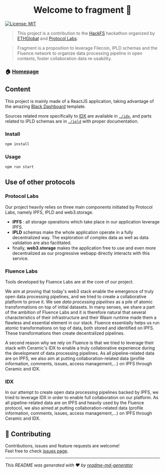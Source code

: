 <h1 align="center">Welcome to fragment 👋</h1>
<p>
  <a href="#" target="_blank">
    <img alt="License: MIT" src="https://img.shields.io/badge/License-MIT-yellow.svg" />
  </a>
</p>

> This project is a contribution to the [HackFS](https://fs.ethglobal.co/) hackathon organized by [ETHGlobal](https://ethglobal.co/) and [Protocol Labs](https://protocol.ai/).

> Fragment is a proposition to leverage Filecoin, IPLD schemas and the Fluence network to organize data processing pipeline in open contexts, foster collaboration data re-usability.

### 🏠 [Homepage](https://showcase.ethglobal.co/hackfs2021/fragment)

## Content

This project is mainly made of a ReactJS application, taking advantage of the amazing [Black Dashboard](https://demos.creative-tim.com/black-dashboard-react/#/dashboard) template.

Sources related more specifically to [IDX](https://idx.xyz/) are available in [`./idx`](./idx/README.md),
and parts related to IPLD schemas are in [`./ipld`](./ipld/README.md) with proper documentation.

### Install

```sh
npm install
```

### Usage

```sh
npm run start
```

## Use of other protocols

### Protocol Labs

Our project heavily relies on three main components initiated by Protocol Labs, namely IPFS, IPLD and web3.storage.

- **IPFS** : all storage operations which take place in our application leverage IPFS.
- **IPLD** schemas make the whole application operate in a fully decentralized way. The exploration of complex data as well as data validation are also facilitated.
- finally, **web3.storage** makes the application free to use and even more decentralized as our progressive webapp directly interacts with this service.

### Fluence Labs

Tools developed by Fluence Labs are at the core of our project.

We aim at proving that today's web3 stack enable the emergence of truly open data processing pipelines, and we tried to create a collaborative platform to prove it. We see *data processing pipelines* as a pile of atomic transformations on top of initial datasets. In many senses, we share a part of the ambition of Fluence Labs and it is therefore natural that several characteristics of their infrastructure and their Wasm runtime made them a flawless and essential element in our stack. Fluence essentially helps us run atomic transformations on top of data, both stored and identified on IPFS. These transformations then create decentralized pipelines.

A second reason why we rely on Fluence is that we tried to leverage their stack with Ceramic's IDX to enable a truly collaborative experience during the development of data processing pipelines. As all pipeline-related data are on IPFS, we also aim at putting collaboration-related data (profile information, comments, issues, access management,…) on IPFS through Ceramic and IDX.

### IDX

In our attempt to create open data processing pipelines backed by IPFS, we tried to leverage IDX in order to enable full collaboration on our platform. As all pipeline-related data are on IPFS and heavily used by the Fluence protocol, we also aimed at putting collaboration-related data (profile information, comments, issues, access management,…) on IPFS through Ceramic and IDX.

## 🤝 Contributing

Contributions, issues and feature requests are welcome!<br />Feel free to check [issues page](https://github.com/PhilippeMts/hackfs-fragment/issues). 


***
_This README was generated with ❤️ by [readme-md-generator](https://github.com/kefranabg/readme-md-generator)_